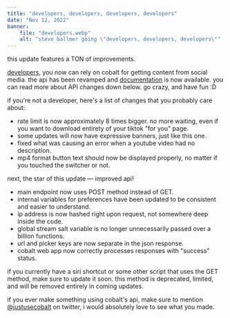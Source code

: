 ```yaml
---
title: "developers, developers, developers, developers"
date: "Nov 12, 2022"
banner:
    file: "developers.webp"
    alt: "steve ballmer going \"developers, developers, developers\""
---
```

this update features a TON of improvements.

[developers](https://www.youtube.com/watch?v=SaVTHG-Ev4k), you now can rely on cobalt for getting content from social media. the api has been revamped and [documentation](https://github.com/imputnet/cobalt/tree/main/docs/api.md) is now available. you can read more about API changes down below. go crazy, and have fun :D

if you're not a developer, here's a list of changes that you probably care about:
- rate limit is now approximately 8 times bigger. no more waiting, even if you want to download entirety of your tiktok "for you" page.
- some updates will now have expressive banners, just like this one.
- fixed what was causing an error when a youtube video had no description.
- mp4 format button text should now be displayed properly, no matter if you touched the switcher or not.

next, the star of this update — improved api!
- main endpoint now uses POST method instead of GET.
- internal variables for preferences have been updated to be consistent and easier to understand.
- ip address is now hashed right upon request, not somewhere deep inside the code.
- global stream salt variable is no longer unnecessarily passed over a billion functions.
- url and picker keys are now separate in the json response.
- cobalt web app now correctly processes responses with "success" status.

if you currently have a siri shortcut or some other script that uses the GET method, make sure to update it soon. this method is deprecated, limited, and will be removed entirely in coming updates.

if you ever make something using cobalt's api, make sure to mention [@justusecobalt](https://twitter.com/justusecobalt) on twitter, i would absolutely love to see what you made.